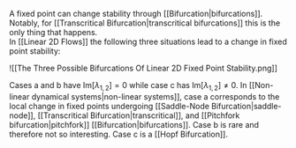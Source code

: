 A fixed point can change stability through [[Bifurcation|bifurcations]]. Notably, for [[Transcritical Bifurcation|transcritical bifurcations]] this is the only thing that happens.  
In [[Linear 2D Flows]] the following three situations lead to a change in fixed point stability:

![[The Three Possible Bifurcations Of Linear 2D Fixed Point Stability.png]]

Cases a and b have $\text{Im}[\lambda_{1,2}]=0$ while case c has $\text{Im}[\lambda_{1,2}]\ne 0$. In [[Non-linear dynamical systems|non-linear systems]], case a corresponds to the local change in fixed points undergoing [[Saddle-Node Bifurcation|saddle-node]], [[Transcritical Bifurcation|transcritical]], and [[Pitchfork bifurcation|pitchfork]] [[Bifurcation|bifurcations]]. Case b is rare and therefore not so interesting. Case c is a [[Hopf Bifurcation]]. 